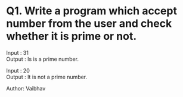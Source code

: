 # Q1. Write a program which accept number from the user and check whether it is prime or not.

Input : 31\
Output : Is is a prime number.

Input : 20\
Output : It is not a prime number.

Author: Vaibhav
